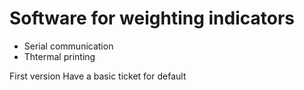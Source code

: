 ﻿#  Software for weighting indicators

- Serial communication
- Thtermal printing

First version 
	Have a basic ticket for default